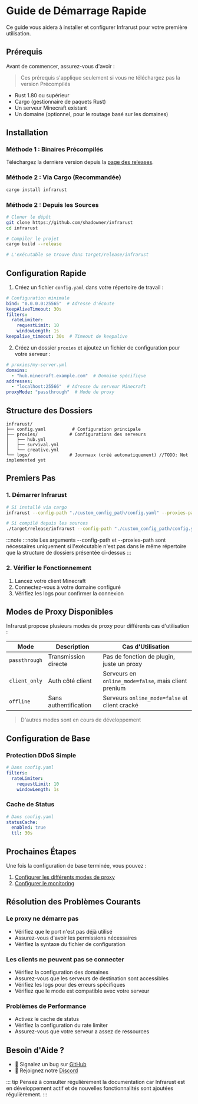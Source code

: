 # Guide de Démarrage Rapide

Ce guide vous aidera à installer et configurer Infrarust pour votre première utilisation.

## Prérequis

Avant de commencer, assurez-vous d'avoir :

> Ces prérequis s'applique seulement si vous ne téléchargez pas la version Précompilés

- Rust 1.80 ou supérieur
- Cargo (gestionnaire de paquets Rust)
- Un serveur Minecraft existant
- Un domaine (optionnel, pour le routage basé sur les domaines)

## Installation

### Méthode 1 : Binaires Précompilés

Téléchargez la dernière version depuis la [page des releases](https://github.com/shadowner/infrarust/releases).

### Méthode 2 : Via Cargo (Recommandée)

```bash
cargo install infrarust
```

### Méthode 2 : Depuis les Sources

```bash
# Cloner le dépôt
git clone https://github.com/shadowner/infrarust
cd infrarust

# Compiler le projet
cargo build --release

# L'exécutable se trouve dans target/release/infrarust
```

## Configuration Rapide

1. Créez un fichier `config.yaml` dans votre répertoire de travail :

```yaml
# Configuration minimale
bind: "0.0.0.0:25565"  # Adresse d'écoute
keepAliveTimeout: 30s
filters:
  rateLimiter:
    requestLimit: 10
    windowLength: 1s
keepalive_timeout: 30s  # Timeout de keepalive
```

2. Créez un dossier `proxies` et ajoutez un fichier de configuration pour votre serveur :

```yaml
# proxies/my-server.yml
domains:
  - "hub.minecraft.example.com"  # Domaine spécifique
addresses:
  - "localhost:25566"  # Adresse du serveur Minecraft
proxyMode: "passthrough"  # Mode de proxy
```

## Structure des Dossiers

```
infrarust/
├── config.yaml          # Configuration principale
├── proxies/            # Configurations des serveurs
│   ├── hub.yml
│   ├── survival.yml
│   └── creative.yml
└── logs/               # Journaux (créé automatiquement) //TODO: Not implemented yet
```

## Premiers Pas

### 1. Démarrer Infrarust

```bash
# Si installé via cargo
infrarust --config-path "./custom_config_path/config.yaml" --proxies-path "./custom_proxies_path/" 

# Si compilé depuis les sources
./target/release/infrarust --config-path "./custom_config_path/config.yaml" --proxies-path "./custom_proxies_path/" 
```

:::note
:::note
Les arguments --config-path et --proxies-path sont nécessaires uniquement si l'exécutable n'est pas dans le même répertoire que la structure de dossiers présentée ci-dessus
:::

### 2. Vérifier le Fonctionnement

1. Lancez votre client Minecraft
2. Connectez-vous à votre domaine configuré
3. Vérifiez les logs pour confirmer la connexion

## Modes de Proxy Disponibles

Infrarust propose plusieurs modes de proxy pour différents cas d'utilisation :

| Mode | Description | Cas d'Utilisation |
|------|-------------|-------------------|
| `passthrough` | Transmission directe | Pas de fonction de plugin, juste un proxy |
| `client_only` | Auth côté client | Serveurs en `online_mode=false`, mais client prenium |
| `offline` | Sans authentification | Serveurs `online_mode=false` et client cracké |

> D'autres modes sont en cours de développement

## Configuration de Base

### Protection DDoS Simple

```yaml
# Dans config.yaml
filters:
  rateLimiter:
    requestLimit: 10
    windowLength: 1s
```

### Cache de Status

```yaml
# Dans config.yaml
statusCache:
  enabled: true
  ttl: 30s
```

## Prochaines Étapes

Une fois la configuration de base terminée, vous pouvez :

1. [Configurer les différents modes de proxy](../proxy/)
2. [Configurer le monitoring](../quickstart/deployment)

## Résolution des Problèmes Courants

### Le proxy ne démarre pas

- Vérifiez que le port n'est pas déjà utilisé
- Assurez-vous d'avoir les permissions nécessaires
- Vérifiez la syntaxe du fichier de configuration

### Les clients ne peuvent pas se connecter

- Vérifiez la configuration des domaines
- Assurez-vous que les serveurs de destination sont accessibles
- Vérifiez les logs pour des erreurs spécifiques
- Vérifiez que le mode est compatible avec votre serveur

### Problèmes de Performance

- Activez le cache de status
- Vérifiez la configuration du rate limiter
- Assurez-vous que votre serveur a assez de ressources

## Besoin d'Aide ?

- 🐛 Signalez un bug sur [GitHub](https://github.com/shadowner/infrarust/issues)
- 💬 Rejoignez notre [Discord](https://discord.gg/sqbJhZVSgG)

::: tip
Pensez à consulter régulièrement la documentation car Infrarust est en développement actif et de nouvelles fonctionnalités sont ajoutées régulièrement.
:::